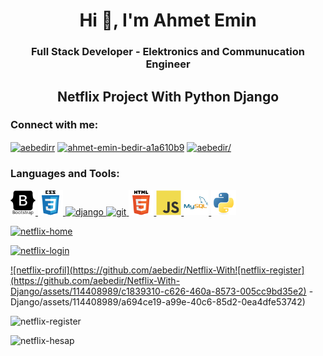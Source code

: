 <h1 align="center">Hi 👋, I'm Ahmet Emin</h1>
<h3 align="center">Full Stack Developer - Elektronics and Communucation Engineer</h3>

<h2 align="center">Netflix Project With Python Django</h2>





<h3 align="left">Connect with me:</h3>
<p align="left">
<a href="https://twitter.com/aebedirr" target="blank"><img align="center" src="https://raw.githubusercontent.com/rahuldkjain/github-profile-readme-generator/master/src/images/icons/Social/twitter.svg" alt="aebedirr" height="30" width="40" /></a>
<a href="https://linkedin.com/in/ahmet-emin-bedir-a1a610b9" target="blank"><img align="center" src="https://raw.githubusercontent.com/rahuldkjain/github-profile-readme-generator/master/src/images/icons/Social/linked-in-alt.svg" alt="ahmet-emin-bedir-a1a610b9" height="30" width="40" /></a>
<a href="https://instagram.com/aebedir/" target="blank"><img align="center" src="https://raw.githubusercontent.com/rahuldkjain/github-profile-readme-generator/master/src/images/icons/Social/instagram.svg" alt="aebedir/" height="30" width="40" /></a>
</p>

<h3 align="left">Languages and Tools:</h3>
<p align="left"> <a href="https://getbootstrap.com" target="_blank" rel="noreferrer"> 
<img src="https://raw.githubusercontent.com/devicons/devicon/master/icons/bootstrap/bootstrap-plain-wordmark.svg" alt="bootstrap" width="40" height="40"/> </a> <a href="https://www.w3schools.com/css/" target="_blank" rel="noreferrer"> 
<img src="https://raw.githubusercontent.com/devicons/devicon/master/icons/css3/css3-original-wordmark.svg" alt="css3" width="40" height="40"/> </a> <a href="https://www.djangoproject.com/" target="_blank" rel="noreferrer"> 
<img src="https://cdn.worldvectorlogo.com/logos/django.svg" alt="django" width="40" height="40"/> </a> <a href="https://git-scm.com/" target="_blank" rel="noreferrer"> 
<img src="https://www.vectorlogo.zone/logos/git-scm/git-scm-icon.svg" alt="git" width="40" height="40"/> </a> <a href="https://www.w3.org/html/" target="_blank" rel="noreferrer"> 
<img src="https://raw.githubusercontent.com/devicons/devicon/master/icons/html5/html5-original-wordmark.svg" alt="html5" width="40" height="40"/> </a> <a href="https://developer.mozilla.org/en-US/docs/Web/JavaScript" target="_blank" rel="noreferrer"> 
<img src="https://raw.githubusercontent.com/devicons/devicon/master/icons/javascript/javascript-original.svg" alt="javascript" width="40" height="40"/> </a> <a href="https://www.linux.org/" target="_blank" rel="noreferrer"> 
<img src="https://raw.githubusercontent.com/devicons/devicon/master/icons/mysql/mysql-original-wordmark.svg" alt="mysql" width="40" height="40"/> </a> <a href="https://www.python.org" target="_blank" rel="noreferrer"> 
<img src="https://raw.githubusercontent.com/devicons/devicon/master/icons/python/python-original.svg" alt="python" width="40" height="40"/> </a> <a href="https://www.qt.io/" target="_blank" rel="noreferrer">   



![netflix-home](https://github.com/aebedir/Netflix-With-Django/assets/114408989/50ba0bf9-b77c-4036-875e-87347ea645f9)

![netflix-login](https://github.com/aebedir/Netflix-With-Django/assets/114408989/316f1e7b-8fcd-4a0e-8c6b-08dec9b5682b)

![netflix-profil](https://github.com/aebedir/Netflix-With![netflix-register](https://github.com/aebedir/Netflix-With-Django/assets/114408989/c1839310-c626-460a-8573-005cc9bd35e2)
-Django/assets/114408989/a694ce19-a99e-40c6-85d2-0ea4dfe53742)
 
![netflix-register](https://github.com/aebedir/Netflix-With-Django/assets/114408989/3adac7cb-6fe1-4f6a-a0f2-7f494f40059d)

![netflix-hesap](https://github.com/aebedir/Netflix-With-Django/assets/114408989/4d80d826-9c29-469f-94ec-70110fe35ca4)
